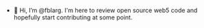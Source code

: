 - 👋 Hi, I’m @fblarg.  I'm here to review open source web5 code and hopefully start contributing at some point.

<!---
fblarg/fblarg is a ✨ special ✨ repository because its `README.md` (this file) appears on your GitHub profile.
You can click the Preview link to take a look at your changes.
--->

